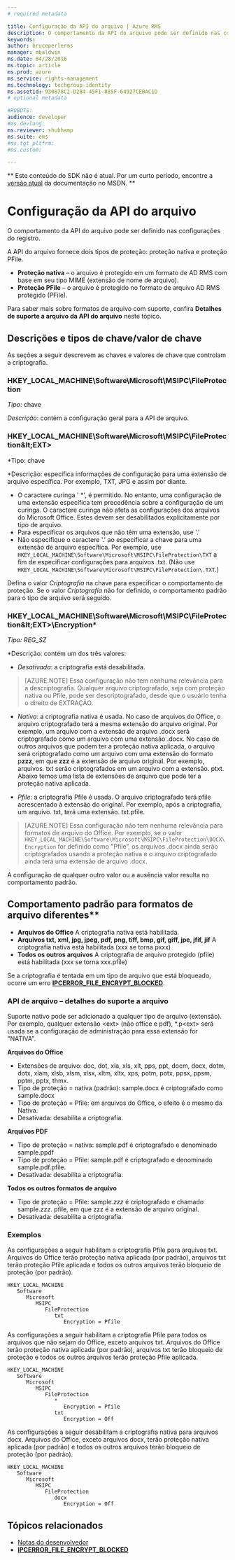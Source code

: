 ```yaml
---
# required metadata

title: Configuração da API do arquivo | Azure RMS
description: O comportamento da API do arquivo pode ser definido nas configurações do registro.
keywords:
author: bruceperlerms
manager: mbaldwin
ms.date: 04/28/2016
ms.topic: article
ms.prod: azure
ms.service: rights-management
ms.technology: techgroup-identity
ms.assetid: 930878C2-D2B4-45F1-885F-64927CEBAC1D
# optional metadata

#ROBOTS:
audience: developer
#ms.devlang:
ms.reviewer: shubhamp
ms.suite: ems
#ms.tgt_pltfrm:
#ms.custom:

---
```

** Este conteúdo do SDK não é atual. Por um curto período, encontre a [versão atual](https://msdn.microsoft.com/library/windows/desktop/hh535290(v=vs.85).aspx) da documentação no MSDN. **
# Configuração da API do arquivo


O comportamento da API do arquivo pode ser definido nas configurações do registro.

A API do arquivo fornece dois tipos de proteção: proteção nativa e proteção PFile.

-   **Proteção nativa** – o arquivo é protegido em um formato de AD RMS com base em seu tipo MIME (extensão de nome de arquivo).
-   **Proteção PFile** – o arquivo é protegido no formato de arquivo AD RMS protegido (PFile).

Para saber mais sobre formatos de arquivo com suporte, confira **Detalhes de suporte a arquivo da API do arquivo** neste tópico.

## Descrições e tipos de chave/valor de chave

As seções a seguir descrevem as chaves e valores de chave que controlam a criptografia.


### HKEY_LOCAL_MACHINE\Software\Microsoft\MSIPC\FileProtection

*Tipo*: chave

*Descrição*: contém a configuração geral para a API de arquivo.

### HKEY_LOCAL_MACHINE\Software\Microsoft\MSIPC\FileProtection\&lt;EXT&gt;

*Tipo: chave

*Descrição: especifica informações de configuração para uma extensão de arquivo específica. Por exemplo, TXT, JPG e assim por diante.

- O caractere curinga ' *', é permitido. No entanto, uma configuração de uma extensão específica tem precedência sobre a configuração de um curinga. O caractere curinga não afeta as configurações dos arquivos do Microsoft Office. Estes devem ser desabilitados explicitamente por tipo de arquivo.
- Para especificar os arquivos que não têm uma extensão, use '.'
- Não especifique o caractere '.' ao especificar a chave para uma extensão de arquivo específica. Por exemplo, use `HKEY_LOCAL_MACHINE\Software\Microsoft\MSIPC\FileProtection\TXT` a fim de especificar configurações para arquivos .txt. (Não use `HKEY_LOCAL_MACHINE\Software\Microsoft\MSIPC\FileProtection\.TXT`.)

Defina o valor *Criptografia* na chave para especificar o comportamento de proteção. Se o valor *Criptografia* não for definido, o comportamento padrão para o tipo de arquivo será seguido.


### HKEY_LOCAL_MACHINE\Software\Microsoft\MSIPC\FileProtection\&lt;EXT&gt;\Encryption*

*Tipo: REG_SZ*

*Descrição: contém um dos três valores:

- *Desativada*: a criptografia está desabilitada.

> [AZURE.NOTE] Essa configuração não tem nenhuma relevância para a descriptografia. Qualquer arquivo criptografado, seja com proteção nativa ou Pfile, pode ser descriptografado, desde que o usuário tenha o direito de EXTRAÇÃO.

- *Nativa*: a criptografia nativa é usada. No caso de arquivos do Office, o arquivo criptografado terá a mesma extensão do arquivo original. Por exemplo, um arquivo com a extensão de arquivo .docx será criptografado como um arquivo com uma extensão .docx. No caso de outros arquivos que podem ter a proteção nativa aplicada, o arquivo será criptografado como um arquivo com uma extensão do formato p**zzz**, em que **zzz** é a extensão de arquivo original. Por exemplo, arquivos. txt serão criptografados em um arquivo com a extensão. ptxt. Abaixo temos uma lista de extensões de arquivo que pode ter a proteção nativa aplicada.

- *Pfile*: a criptografia Pfile é usada. O arquivo criptografado terá pfile acrescentado à extensão do original. Por exemplo, após a criptografia, um arquivo. txt, terá uma extensão. txt.pfile.


> [AZURE.NOTE] Essa configuração não tem nenhuma relevância para formatos de arquivo do Office. Por exemplo, se o valor `HKEY_LOCAL_MACHINE\Software\Microsoft\MSIPC\FileProtection\DOCX\Encryption` for definido como &quot;Pfile”, os arquivos .docx ainda serão criptografados usando a proteção nativa e o arquivo criptografado ainda terá uma extensão de arquivo .docx.

A configuração de qualquer outro valor ou a ausência valor resulta no comportamento padrão.

## Comportamento padrão para formatos de arquivo diferentes**

-   **Arquivos do Office** A criptografia nativa está habilitada.
-   **Arquivos txt, xml, jpg, jpeg, pdf, png, tiff, bmp, gif, giff, jpe, jfif, jif** A criptografia nativa está habilitada (xxx se torna pxxx)
-   **Todos os outros arquivos** A criptografia de arquivo protegido (pfile) está habilitada (xxx se torna xxx.pfile)

Se a criptografia é tentada em um tipo de arquivo que está bloqueado, ocorre um erro [**IPCERROR\_FILE\_ENCRYPT\_BLOCKED**](/rights-management/sdk/2.1/api/win/error%20codes).

### API de arquivo – detalhes do suporte a arquivo

Suporte nativo pode ser adicionado a qualquer tipo de arquivo (extensão). Por exemplo, qualquer extensão &lt;ext&gt; (não office e pdf), \*.p&lt;ext&gt; será usada se a configuração de administração para essa extensão for "NATIVA".

**Arquivos do Office**

-   Extensões de arquivo: doc, dot, xla, xls, xlt, pps, ppt, docm, docx, dotm, dotx, xlam, xlsb, xlsm, xlsx, xltm, xltx, xps, potm, potx, ppsx, ppsm, pptm, pptx, thmx.
-   Tipo de proteção = nativa (padrão): sample.docx é criptografado como sample.docx
-   Tipo de proteção = Pfile: em arquivos do Office, o efeito é o mesmo da Nativa.
-   Desativada: desabilita a criptografia.

**Arquivos PDF**

-   Tipo de proteção = nativa: sample.pdf é criptografado e denominado sample.ppdf
-   Tipo de proteção = Pfile: sample.pdf é criptografado e denominado sample.pdf.pfile.
-   Desativada: desabilita a criptografia.

**Todos os outros formatos de arquivo**

-   Tipo de proteção = Pfile: sample.*zzz* é criptografado e chamado sample.*zzz*. pfile, em que zzz é a extensão de arquivo original.
-   Desativada: desabilita a criptografia.

### Exemplos

As configurações a seguir habilitam a criptografia Pfile para arquivos txt. Arquivos do Office terão proteção nativa aplicada (por padrão), arquivos txt terão proteção Pfile aplicada e todos os outros arquivos terão bloqueio de proteção (por padrão).

```
HKEY_LOCAL_MACHINE
   Software
      Microsoft
         MSIPC
            FileProtection
               txt
                  Encryption = Pfile
```

As configurações a seguir habilitam a criptografia Pfile para todos os arquivos que não sejam do Office, exceto arquivos txt. Arquivos do Office terão proteção nativa aplicada (por padrão), arquivos txt terão bloqueio de proteção e todos os outros arquivos terão proteção Pfile aplicada.

```
HKEY_LOCAL_MACHINE
   Software
      Microsoft
         MSIPC
            FileProtection
               *
                  Encryption = Pfile
               txt
                  Encryption = Off
```

As configurações a seguir desabilitam a criptografia nativa para arquivos docx. Arquivos do Office, exceto arquivos docx, terão proteção nativa aplicada (por padrão) e todos os outros arquivos terão bloqueio de proteção (por padrão).

```
HKEY_LOCAL_MACHINE
   Software
      Microsoft
         MSIPC
            FileProtection
               docx
                  Encryption = Off
```

## Tópicos relacionados

* [Notas do desenvolvedor](developer-notes.md)
* [**IPCERROR\_FILE\_ENCRYPT\_BLOCKED**](/rights-management/sdk/2.1/api/win/error%20codes)
 

 





<!--HONumber=Jun16_HO1-->


